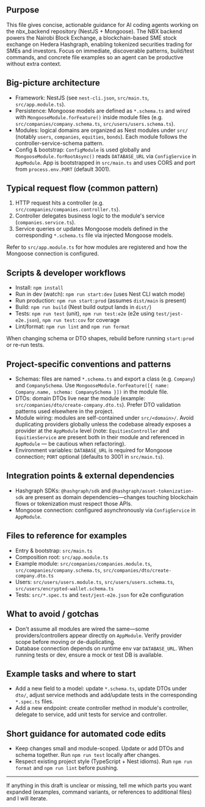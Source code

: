 ## Purpose
This file gives concise, actionable guidance for AI coding agents working on the nbx_backend repository (NestJS + Mongoose). The NBX backend powers the Nairobi Block Exchange, a blockchain-based SME stock exchange on Hedera Hashgraph, enabling tokenized securities trading for SMEs and investors. Focus on immediate, discoverable patterns, build/test commands, and concrete file examples so an agent can be productive without extra context.

## Big-picture architecture
- Framework: NestJS (see `nest-cli.json`, `src/main.ts`, `src/app.module.ts`).
- Persistence: Mongoose models are defined as `*.schema.ts` and wired with `MongooseModule.forFeature()` inside module files (e.g. `src/companies/company.schema.ts`, `src/users/users.schema.ts`).
- Modules: logical domains are organized as Nest modules under `src/` (notably `users`, `companies`, `equities`, `bonds`). Each module follows the controller-service-schema pattern.
- Config & bootstrap: `ConfigModule` is used globally and `MongooseModule.forRootAsync()` reads `DATABASE_URL` via `ConfigService` in `AppModule`. App is bootstrapped in `src/main.ts` and uses CORS and port from `process.env.PORT` (default 3001).

## Typical request flow (common pattern)
1. HTTP request hits a controller (e.g. `src/companies/companies.controller.ts`).
2. Controller delegates business logic to the module's service (`companies.service.ts`).
3. Service queries or updates Mongoose models defined in the corresponding `*.schema.ts` file via injected Mongoose models.

Refer to `src/app.module.ts` for how modules are registered and how the Mongoose connection is configured.

## Scripts & developer workflows
- Install: `npm install`
- Run in dev (watch): `npm run start:dev` (uses Nest CLI watch mode)
- Run production: `npm run start:prod` (assumes `dist/main` is present)
- Build: `npm run build` (Nest build output lands in `dist/`)
- Tests: `npm run test` (unit), `npm run test:e2e` (e2e using `test/jest-e2e.json`), `npm run test:cov` for coverage
- Lint/format: `npm run lint` and `npm run format`

When changing schema or DTO shapes, rebuild before running `start:prod` or re-run tests.

## Project-specific conventions and patterns
- Schemas: files are named `*.schema.ts` and export a class (e.g. `Company`) and `CompanySchema`. Use `MongooseModule.forFeature([{ name: Company.name, schema: CompanySchema }])` in the module file.
- DTOs: domain DTOs live near the module (example: `src/companies/dto/create-company.dto.ts`). Prefer DTO validation patterns used elsewhere in the project.
- Module wiring: modules are self-contained under `src/<domain>/`. Avoid duplicating providers globally unless the codebase already exposes a provider at the `AppModule` level (note: `EquitiesController` and `EquitiesService` are present both in their module and referenced in `AppModule` — be cautious when refactoring).
- Environment variables: `DATABASE_URL` is required for Mongoose connection; `PORT` optional (defaults to 3001 in `src/main.ts`).

## Integration points & external dependencies
- Hashgraph SDKs: `@hashgraph/sdk` and `@hashgraph/asset-tokenization-sdk` are present as domain dependencies—changes touching blockchain flows or tokenization must respect those APIs.
- Mongoose connection: configured asynchronously via `ConfigService` in `AppModule`.

## Files to reference for examples
- Entry & bootstrap: `src/main.ts`
- Composition root: `src/app.module.ts`
- Example module: `src/companies/companies.module.ts`, `src/companies/company.schema.ts`, `src/companies/dto/create-company.dto.ts`
- Users: `src/users/users.module.ts`, `src/users/users.schema.ts`, `src/users/encrypted-wallet.schema.ts`
- Tests: `src/*.spec.ts` and `test/jest-e2e.json` for e2e configuration

## What to avoid / gotchas
- Don't assume all modules are wired the same—some providers/controllers appear directly on `AppModule`. Verify provider scope before moving or de-duplicating.
- Database connection depends on runtime env var `DATABASE_URL`. When running tests or dev, ensure a mock or test DB is available.

## Example tasks and where to start
- Add a new field to a model: update `*.schema.ts`, update DTOs under `dto/`, adjust service methods and add/update tests in the corresponding `*.spec.ts` files.
- Add a new endpoint: create controller method in module's controller, delegate to service, add unit tests for service and controller.

## Short guidance for automated code edits
- Keep changes small and module-scoped. Update or add DTOs and schema together. Run `npm run test` locally after changes.
- Respect existing project style (TypeScript + Nest idioms). Run `npm run format` and `npm run lint` before pushing.

---
If anything in this draft is unclear or missing, tell me which parts you want expanded (examples, command variants, or references to additional files) and I will iterate.
